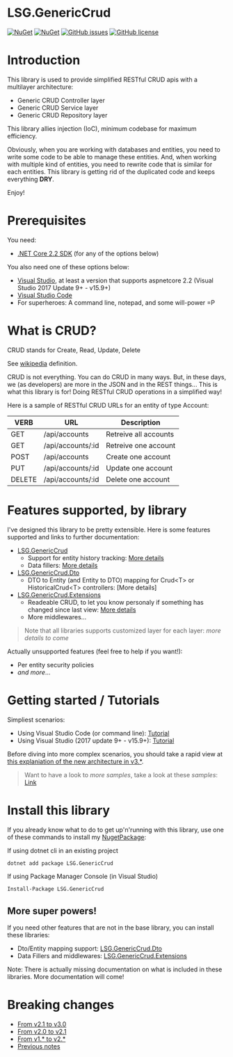 # LSG.GenericCrud
[![NuGet](https://img.shields.io/nuget/dt/LSG.GenericCrud.svg)](https://www.nuget.org/packages/LSG.GenericCrud)
[![NuGet](https://img.shields.io/nuget/v/LSG.GenericCrud.svg)](https://www.nuget.org/packages/LSG.GenericCrud)
[![GitHub issues](https://img.shields.io/github/issues/lonesomegeek/LSG.GenericCrud.svg)](https://github.com/lonesomegeek/LSG.GenericCrud/issues)
[![GitHub license](https://img.shields.io/github/license/lonesomegeek/LSG.GenericCrud.svg)](https://github.com/lonesomegeek/LSG.GenericCrud/blob/master/LICENSE)

# Introduction
This library is used to provide simplified RESTful CRUD apis with a multilayer architecture:
- Generic CRUD Controller layer
- Generic CRUD Service layer
- Generic CRUD Repository layer 

This library allies injection (IoC), minimum codebase for maximum efficiency.

Obviously, when you are working with databases and entities, you need to write some code to be able to manage these entities. And, when working with multiple kind of entities, you need to rewrite code that is similar for each entities. This library is getting rid of the duplicated code and keeps everything **DRY**.

Enjoy!

# Prerequisites
You need:
- [.NET Core 2.2 SDK](https://dotnet.microsoft.com/download/dotnet-core/2.2) (for any of the options below)

You also need one of these options below:
- [Visual Studio](https://www.visualstudio.com/downloads/), at least a version that supports aspnetcore 2.2 (Visual Studio 2017 Update 9+ - v15.9+)
- [Visual Studio Code](https://code.visualstudio.com/)
- For superheroes: A command line, notepad, and some will-power =P

# What is CRUD?

CRUD stands for Create, Read, Update, Delete

See [wikipedia](https://en.wikipedia.org/wiki/Create,_read,_update_and_delete) definition.

CRUD is not everything. You can do CRUD in many ways. But, in these days, we (as developers) are more in the JSON and in the REST things... This is what this library is for! Doing RESTful CRUD operations in a simplified way!

Here is a sample of RESTful CRUD URLs for an entity of type Account:

| VERB   | URL               | Description           |
|--------|-------------------|-----------------------|
| GET    | /api/accounts     | Retreive all accounts |
| GET    | /api/accounts/:id | Retreive one account  |
| POST   | /api/accounts     | Create one account    |
| PUT    | /api/accounts/:id | Update one account    |
| DELETE | /api/accounts/:id | Delete one account    |

# Features supported, by library

I've designed this library to be pretty extensible. Here is some features supported and links to further documentation:

- [LSG.GenericCrud](./TODO)
    - Support for entity history tracking: [More details](./docs/FeatureHistoricalCrud.md)
    - Data fillers: [More details](./docs/FeatureDataFillers.md)
- [LSG.GenericCrud.Dto](./TODO)
    - DTO to Entity (and Entity to DTO) mapping for Crud\<T> or HistoricalCrud\<T> controllers: [More details]
- [LSG.GenericCrud.Extensions](./TODO)
    - Readeable CRUD, to let you know personaly if something has changed since last view: [More details](./docs/FeatureReadeableCrud)
    - More middlewares...

> Note that all libraries supports customized layer for each layer: *more details to come*

Actually unsupported features (feel free to help if you want!):
- Per entity security policies
- *and more*...

# Getting started / Tutorials

Simpliest scenarios:
- Using Visual Studio Code (or command line): [Tutorial](docs/1_TutorialAcocuntCrudVisualStudioCode.md)
- Using Visual Studio (2017 update 9+ - v15.9+): [Tutorial](docs/1_TutorialAcocuntCrudVisualStudio.md)

Before diving into more complex scenarios, you should take a rapid view at [this explaniation of the new architecture in v3.*](./docs/v3.0-new-architecture.md).

> Want to have a look to *more samples*, take a look at these *samples*: [Link](LSG.GenericCrud.Samples/README.md)

# Install this library

If you already know what to do to get up'n'running with this library, use one of these commands to install my [NugetPackage](https://www.nuget.org/packages/LSG.GenericCrud/):

If using dotnet cli in an existing project 
```bash
dotnet add package LSG.GenericCrud
```

If using Package Manager Console (in Visual Studio)
```bash
Install-Package LSG.GenericCrud
```

## More super powers!
If you need other features that are not in the base library, you can install these libraries:
- Dto/Entity mapping support: [LSG.GenericCrud.Dto](https://www.nuget.org/packages/LSG.GenericCrud.Dto/)
- Data Fillers and middlewares: [LSG.GenericCrud.Extensions](https://www.nuget.org/packages/LSG.GenericCrud.Extensions)

Note: There is actually missing documentation on what is included in these libraries. More documentation will come!

# Breaking changes
- [From v2.1 to v3.0](docs/BreakingChangesFrom-v2.1-to-v3.0.md)
- [From v2.0 to v2.1](docs/BreakingChangesFrom-v2.0-to-v2.1.md)
- [From v1.* to v2.*](docs/BreakingChangesFrom-v1-to-v2.md)
- [Previous notes](docs/OldReleaseNotes.md)
